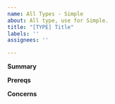 ```yaml
---
name: All Types - Simple
about: All type, use for Simple.
title: "[TYPE] Title"
labels: ''
assignees: ''

---
```


**Summary**

**Prereqs**

**Concerns**
